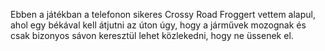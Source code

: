 Ebben a játékban a telefonon sikeres Crossy Road Froggert vettem alapul, ahol egy békával kell átjutni az úton úgy, hogy a járművek mozognak és csak bizonyos sávon keresztül lehet közlekedni, hogy ne üssenek el. 
